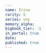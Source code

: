 ```yaml
---
name: Irina
rarity: 5
series: voy
memory_alpha:
bigbook_tier: -1
in_portal: true
date:
published: true
---
```



